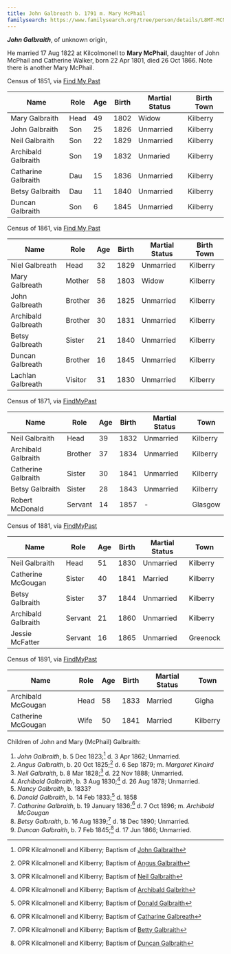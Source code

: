 ```yaml
---
title: John Galbreath b. 1791 m. Mary McPhail
familysearch: https://www.familysearch.org/tree/person/details/L8MT-MCN
---
```

***John Galbraith***, of unknown origin,

He married 17 Aug 1822 at Kilcolmonell to **Mary McPhail**, daughter of John McPhail and Catherine Walker, born 22 Apr 1801, died 26 Oct 1866.  Note there is another Mary McPhail.

Census of 1851, via [Find My Past](https://www.findmypast.com/transcript?id=GBC/1851/0019282944&expand=true)

| Name | Role | Age | Birth | Martial Status | Birth Town |
|------|------|-----|------------|----------------|-------|
| Mary Galbraith | Head | 49 | 1802 | Widow | Kilberry |
| John Galbraith | Son | 25 | 1826 | Unmarried | Kilberry |
| Neil Galbraith | Son | 22 | 1829 | Unmarried | Kilberry |
| Archibald Galbraith | Son | 19 | 1832 | Unmaried | Kilberry |
| Catharine Galbraith | Dau | 15 | 1836 | Unmarried | Kilberry |
| Betsy Galbraith | Dau | 11 | 1840 | Unmarried | Kilberry |
| Duncan Galbraith | Son | 6 | 1845 | Unmarried | Kilberry |

Census of 1861, via [Find My Past](https://www.findmypast.com/transcript?id=GBC/1861/0022460336&expand=true)

| Name | Role | Age | Birth | Martial Status | Birth Town |
|------|------|-----|------------|----------------|-------|
| Niel Galbreath | Head | 32 | 1829 | Unmarried | Kilberry |
| Mary Galbreath | Mother | 58 | 1803 | Widow | Kilberry |
| John Galbreath | Brother | 36 | 1825 | Unmarried | Kilberry |
| Archibald Galbreath | Brother | 30 | 1831 | Unmarried | Kilberry |
| Betsy Galbreath | Sister | 21 | 1840 | Unmarried | Kilberry |
| Duncan Galbreath | Brother | 16 | 1845 | Unmarried | Kilberry |
| Lachlan Galbreath | Visitor | 31 | 1830 | Unmarried | Kilberry |

Census of 1871, via [FindMyPast](https://www.findmypast.com/transcript?id=GBC/1871/0023465553)

| Name | Role | Age | Birth | Martial Status | Town |
|------|------|-----|-------|----------------|------|
| Neil Galbraith | Head | 39 | 1832 | Unmarried | Kilberry |
| Archibald Galbraith | Brother | 37 | 1834 | Unmarried | Kilberry |
| Catherine Galbraith | Sister | 30 | 1841 | Unmarried | Kilberry |
| Betsy Galbraith | Sister | 28 | 1843 | Unmarried | Kilberry |
| Robert McDonald | Servant | 14 | 1857 | - | Glasgow |

Census of 1881, via [FindMyPast](https://www.findmypast.com/transcript?id=GBC/1881/0029366990)

| Name | Role | Age | Birth | Martial Status | Town |
|------|------|-----|-------|----------------|------|
| Neil Galbraith | Head | 51 | 1830 | Unmarried | Kilberry |
| Catherine McGougan | Sister | 40 | 1841 | Married | Kilberry |
| Betsy Galbraith | Sister | 37 | 1844 | Unmarried | Kilberry |
| Archibald Galbraith | Servant | 21 | 1860 | Unmarried | Kilberry |
| Jessie McFatter | Servant | 16 | 1865 | Unmarried | Greenock |

Census of 1891, via [FindMyPast](https://www.findmypast.com/transcript?id=GBC/1891/0035208672)

| Name | Role | Age | Birth | Martial Status | Town |
|------|------|-----|-------|----------------|------|
| Archibald McGougan | Head | 58 | 1833 | Married | Gigha |
| Catherine McGougan | Wife | 50 | 1841 | Married | Kilberry |

Children of John and Mary (McPhail) Galbraith:

1. *John Galbraith*, b. 5 Dec 1823;[^john-birth] d. 3 Apr 1862; Unmarried.
2. *Angus Galbraith*, b. 20 Oct 1825;[^angus-birth] d. 6 Sep 1879; m. *Margaret Kinaird*
3. *Neil Galbraith*, b. 8 Mar 1828;[^neil-birth] d. 22 Nov 1888; Unmarried.
4. *Archibald Galbraith*, b. 3 Aug 1830;[^archibald-birth] d. 26 Aug 1878; Unmarried.
5. *Nancy Galbraith*, b. 1833?
6. *Donald Galbraith*, b. 14 Feb 1833;[^donald-birth] d. 1858
7. *Catharine Galbraith*, b. 19 January 1836;[^catharine-birth] d. 7 Oct 1896; m. *Archibald McGougan*
8. *Betsy Galbraith*, b. 16 Aug 1839;[^betsy-birth] d. 18 Dec 1890; Unmarried.
9. *Duncan Galbraith*, b. 7 Feb 1845;[^duncan-birth] d. 17 Jun 1866; Unmarried.


[^john-birth]: OPR Kilcalmonell and Kilberry; Baptism of [John Galbraith](/sources/opr-kilcalmonell-kilberry-births.md#1823-12-05-john-galbraith)

[^angus-birth]: OPR Kilcalmonell and Kilberry; Baptism of [Angus Galbraith](/sources/opr-kilcalmonell-kilberry-births.md#1825-10-20-angus-galbraith)

[^neil-birth]: OPR Kilcalmonell and Kilberry; Baptism of [Neil Galbraith](/sources/opr-kilcalmonell-kilberry-births.md#1828-03-08-neil-galbraith)

[^archibald-birth]: OPR Kilcalmonell and Kilberry; Baptism of [Archibald Galbrith](/sources/opr-kilcalmonell-kilberry-births.md#1830-08-03-archibald-galbrith)

[^donald-birth]:OPR Kilcalmonell and Kilberry; Baptism of [Donald Galbraith](/sources/opr-kilcalmonell-kilberry-births.md#1833-02-14-donald-galbraith)

[^catharine-birth]: OPR Kilcalmonell and Kilberry; Baptism of [Catharine Galbreath](/sources/opr-kilcalmonell-kilberry-births.md#1836-01-19-catharine-galbreath)

[^betsy-birth]: OPR Kilcalmonell and Kilberry; Baptism of [Betty Galbraith](/sources/opr-kilcalmonell-kilberry-births.md#1839-08-16-betty-galbraith)

[^duncan-birth]: OPR Kilcalmonell and Kilberry; Baptism of [Duncan Galbraith](/sources/opr-kilcalmonell-kilberry-births.md#1845-02-07-duncan-galbraith)


[^mary-mcphail-burial]: Find a Grave, database and images (https://www.findagrave.com/memorial/92284396/mary-galbraith: accessed 14 November 2022), memorial page for Mary McPhail Galbraith (1771–1863), Find a Grave Memorial ID 92284396, citing Largnahension Graveyard, Lochgilphead, Argyll and Bute, Scotland; Maintained by Whit Larson (contributor 47856003) .
